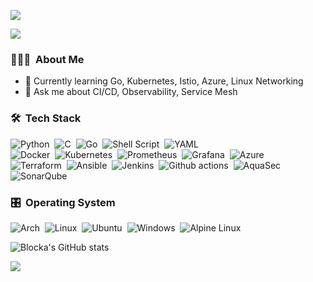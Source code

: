 ![](https://count.getloli.com/get/@win5923.github.readme?theme=rule34)

![](https://komarev.com/ghpvc/?username=win5923&style=flat&color=green&base=1037)

### 👨🏻‍💻 &nbsp;About Me

- 🌱 Currently learning Go, Kubernetes, Istio, Azure, Linux Networking
- 💬 Ask me about CI/CD, Observability, Service Mesh

### 🛠️ &nbsp;Tech Stack

![Python](https://img.shields.io/badge/-Python-05122A?style=flat&logo=python)&nbsp;
![C](https://img.shields.io/badge/-C-05122A?style=flat&logo=C&logoColor=A8B9CC)&nbsp;
![Go](https://img.shields.io/badge/-Go-05122A?style=flat&logo=Go)&nbsp;
![Shell Script](https://img.shields.io/badge/-Shell_Script-05122A?style=flat&logo=gnu-bash)&nbsp;
![YAML](https://img.shields.io/badge/-YAML-05122A?style=flat&logo=YAML)\
![Docker](https://img.shields.io/badge/-Docker-05122A?style=flat&logo=Docker)&nbsp;
![Kubernetes](https://img.shields.io/badge/-Kubernetes-05122A?style=flat&logo=Kubernetes&)&nbsp;
![Prometheus](https://img.shields.io/badge/-Prometheus-05122A?style=flat&logo=Prometheus)&nbsp;
![Grafana](https://img.shields.io/badge/-Grafana-05122A?style=flat&logo=Grafana)&nbsp;
![Azure](https://img.shields.io/badge/-Azure-05122A?style=flat&logo=microsoftazure&logoColor=blue)\
![Terraform](https://img.shields.io/badge/-Terraform-05122A?style=flat&logo=Terraform)&nbsp;
![Ansible](https://img.shields.io/badge/-Ansible-05122A?style=flat&logo=Ansible)&nbsp;
![Jenkins](https://img.shields.io/badge/-Jenkins-05122A?style=flat&logo=Jenkins)&nbsp;
![Github actions](https://img.shields.io/badge/-github%20actions-05122A?style=flat&logo=githubactions)&nbsp;
![AquaSec](https://img.shields.io/badge/-aqua-05122A?style=flat&logo=aqua)&nbsp;
![SonarQube](https://img.shields.io/badge/-SonarQube-05122A?style=flat&logo=SonarQube)&nbsp;

### 🎛️ &nbsp;Operating System

![Arch](https://img.shields.io/badge/-Arch-05122A?style=flat&logo=arch-linux)&nbsp;
![Linux](https://img.shields.io/badge/-Linux-05122A?style=flat&logo=Linux)&nbsp;
![Ubuntu](https://img.shields.io/badge/-Ubuntu-05122A?style=flat&logo=Ubuntu)&nbsp;
![Windows](https://img.shields.io/badge/-Windows-05122A?style=flat&logo=Windows&logoColor=blue)&nbsp;
![Alpine Linux](https://img.shields.io/badge/-Alpine_Linux-05122A?style=flat&logo=alpine-linux&logoColor=005880)&nbsp;

![Blocka's GitHub stats](https://github-readme-stats.vercel.app/api?username=win5923&show_icons=true&theme=tokyonight)

![](https://metrics.lecoq.io/win5923?template=classic&isocalendar=1&base=header%2C%20activity%2C%20community%2C%20repositories%2C%20metadata&base.indepth=false&base.hireable=false&base.skip=false&isocalendar=false&isocalendar.duration=full-year&config.timezone=Asia%2FTaipei)
